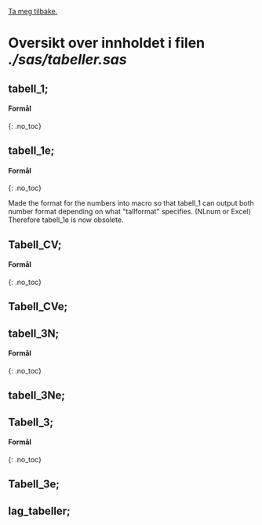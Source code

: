 [Ta meg tilbake.](./)

# Oversikt over innholdet i filen *./sas/tabeller.sas*


## tabell_1;

#### Formål
{: .no_toc}



## tabell_1e;

#### Formål
{: .no_toc}

Made the format for the numbers into macro so that tabell_1 can output both number format depending on what "tallformat" specifies. (NLnum or Excel)
Therefore tabell_1e is now obsolete.

## Tabell_CV;

#### Formål
{: .no_toc}



## Tabell_CVe;


## tabell_3N;

#### Formål
{: .no_toc}



## tabell_3Ne;


## Tabell_3;

#### Formål
{: .no_toc}



## Tabell_3e;


## lag_tabeller;

